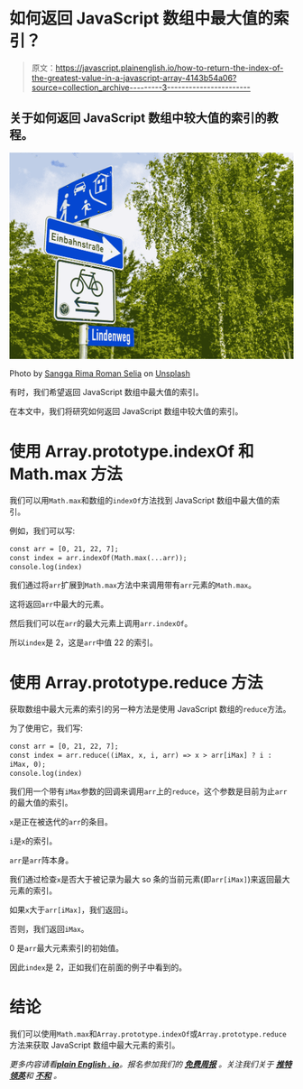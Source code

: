 # 如何返回 JavaScript 数组中最大值的索引？

> 原文：<https://javascript.plainenglish.io/how-to-return-the-index-of-the-greatest-value-in-a-javascript-array-4143b54a06?source=collection_archive---------3----------------------->

## 关于如何返回 JavaScript 数组中较大值的索引的教程。

![](img/6c3a6880556b98a98bef3c0bdefa6bf3.png)

Photo by [Sangga Rima Roman Selia](https://unsplash.com/@sxy_selia?utm_source=medium&utm_medium=referral) on [Unsplash](https://unsplash.com?utm_source=medium&utm_medium=referral)

有时，我们希望返回 JavaScript 数组中最大值的索引。

在本文中，我们将研究如何返回 JavaScript 数组中较大值的索引。

# 使用 Array.prototype.indexOf 和 Math.max 方法

我们可以用`Math.max`和数组的`indexOf`方法找到 JavaScript 数组中最大值的索引。

例如，我们可以写:

```
const arr = [0, 21, 22, 7];
const index = arr.indexOf(Math.max(...arr));
console.log(index)
```

我们通过将`arr`扩展到`Math.max`方法中来调用带有`arr`元素的`Math.max`。

这将返回`arr`中最大的元素。

然后我们可以在`arr`的最大元素上调用`arr.indexOf`。

所以`index`是 2，这是`arr`中值 22 的索引。

# 使用 Array.prototype.reduce 方法

获取数组中最大元素的索引的另一种方法是使用 JavaScript 数组的`reduce`方法。

为了使用它，我们写:

```
const arr = [0, 21, 22, 7];
const index = arr.reduce((iMax, x, i, arr) => x > arr[iMax] ? i : iMax, 0);
console.log(index)
```

我们用一个带有`iMax`参数的回调来调用`arr`上的`reduce`，这个参数是目前为止`arr`的最大值的索引。

`x`是正在被迭代的`arr`的条目。

`i`是`x`的索引。

`arr`是`arr`阵本身。

我们通过检查`x`是否大于被记录为最大 so 条的当前元素(即`arr[iMax]`)来返回最大元素的索引。

如果`x`大于`arr[iMax]`，我们返回`i`。

否则，我们返回`iMax`。

0 是`arr`最大元素索引的初始值。

因此`index`是 2，正如我们在前面的例子中看到的。

# 结论

我们可以使用`Math.max`和`Array.prototype.indexOf`或`Array.prototype.reduce`方法来获取 JavaScript 数组中最大元素的索引。

*更多内容请看*[***plain English . io***](https://plainenglish.io/)*。报名参加我们的* [***免费周报***](http://newsletter.plainenglish.io/) *。关注我们关于* [***推特***](https://twitter.com/inPlainEngHQ)[***领英***](https://www.linkedin.com/company/inplainenglish/)**和* [***不和***](https://discord.gg/GtDtUAvyhW) *。**